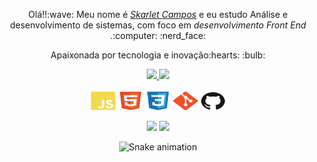 

<div>
  <p align="center"> Olá!!:wave: Meu nome é <a href="https://www.linkedin.com/in/skarlet-campos/"><i>Skarlet Campos</i></a> e eu estudo Análise e desenvolvimento de sistemas, com foco em <i> desenvolvimento Front End </i></a>.:computer: :nerd_face:</p>
  <p align="center"> Apaixonada por tecnologia e inovação:hearts: :bulb:
  </a><br>
</div>


<div align="center">
  <a href="github.com/SkarletCampos">
    <img height="150em" src="https://github-readme-stats.vercel.app/api?username=SkarletCampos&count_private=true&include_all_commits=true&show_icons=true&theme=dracula&hide_border=false&show_owner=true"/>
    <img height="150em" src="https://github-readme-stats.vercel.app/api/top-langs/?username=SkarletCampos&theme=dracula&hide_border=false&&layout=compact"/>
  </a>
</div>

<div align="center" valign="top"><br>
   <img align="center" alt="Js" height="30" width="40" src="https://raw.githubusercontent.com/devicons/devicon/master/icons/javascript/javascript-plain.svg">
   <img align="center" alt="HTML" height="30" width="40" src="https://raw.githubusercontent.com/devicons/devicon/master/icons/html5/html5-original.svg">
   <img align="center" alt="CSS" height="30" width="40" src="https://raw.githubusercontent.com/devicons/devicon/master/icons/css3/css3-original.svg">
   <img align="center" alt="git" height="30" width="40" src="https://raw.githubusercontent.com/devicons/devicon/master/icons/git/git-original.svg">
<!--   <img align="center" alt="github" height="35" width="35" src="/assets/GitHub.png"> -->
  <img align="center" alt="github" height="30" width="40" src="https://raw.githubusercontent.com/devicons/devicon/master/icons/github/github-original.svg">
</div><br>

<div align="center">
  <a href="https://www.linkedin.com/in/skarlet-campos/" target="_blank"><img src="https://img.shields.io/badge/-LinkedIn-%230077B5?style=for-the-badge&logo=linkedin&logoColor=white" target="_blank"></a> 
  <a href="skasalinas.sc@gmail.com"><img src="https://img.shields.io/badge/-Gmail-%23333?style=for-the-badge&logo=gmail&logoColor=white" target="_blank"></a>
</div>

<div align="center">
  
  ![Snake animation](https://github.com/danielbped/danielbped/blob/output/github-contribution-grid-snake.svg)
  
</div>
